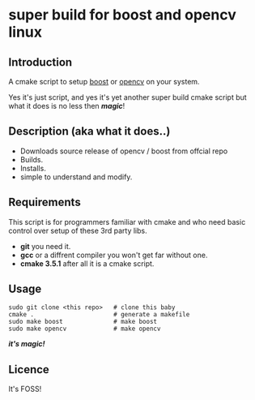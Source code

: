# super build for boost and opencv linux

## Introduction

A cmake script to setup [boost](https://www.boost.org/) or [opencv](https://opencv.org/) on your system.

Yes it's just script, and yes it's yet another super build cmake script but what it does is no less then ***magic***!

## Description (aka what it does..)

- Downloads source release of opencv / boost from offcial repo
- Builds.
- Installs.
- simple to understand and modify.

## Requirements

This script is for programmers familiar with cmake and who need basic control over setup of these 3rd party libs.

* **git** you need it.
* **gcc** or a diffrent compiler you won't get far without one.
* **cmake 3.5.1** after all it is a cmake script.
## Usage

```
sudo git clone <this repo>   # clone this baby
cmake .                      # generate a makefile
sudo make boost              # make boost
sudo make opencv             # make opencv
```
***it's magic!***


## Licence 
It's FOSS!

